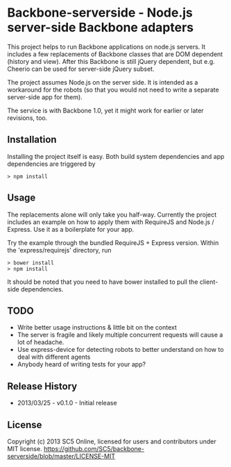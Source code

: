 # Backbone-serverside - Node.js server-side Backbone adapters

This project helps to run Backbone applications on node.js servers. It includes a few replacements
of Backbone classes that are DOM dependent (history and view). After this Backbone is still jQuery
dependent, but e.g. Cheerio can be used for server-side jQuery subset.

The project assumes Node.js on the server side. It is intended as a workaround for the robots
(so that you would not need to write a separate server-side app for them).

The service is with Backbone 1.0, yet it might work for earlier or later revisions, too.

## Installation

Installing the project itself is easy. Both build system dependencies and app dependencies are triggered by

    > npm install

## Usage

The replacements alone will only take you half-way. Currently the project includes an example on how to apply
them with RequireJS and Node.js / Express. Use it as a boilerplate for your app.

Try the example through the bundled RequireJS + Express version. Within the 'express/requirejs' directory, run

    > bower install
    > npm install

It should be noted that you need to have bower installed to pull the client-side dependencies.

## TODO

* Write better usage instructions & little bit on the context
* The server is fragile and likely multiple concurrent requests will cause a lot of headache.
* Use express-device for detecting robots to better understand on how to deal with different agents
* Anybody heard of writing tests for your app?

## Release History

* 2013/03/25 - v0.1.0 - Initial release

## License

Copyright (c) 2013 SC5 Online, licensed for users and contributors under MIT license.
https://github.com/SC5/backbone-serverside/blob/master/LICENSE-MIT
